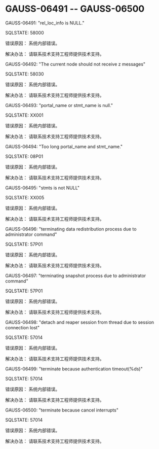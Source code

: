 # GAUSS-06491 -- GAUSS-06500

GAUSS-06491: "rel\_loc\_info is NULL."

SQLSTATE: 58000

错误原因： 系统内部错误。

解决办法： 请联系技术支持工程师提供技术支持。

GAUSS-06492: "The current node should not receive z messages"

SQLSTATE: 58030

错误原因： 系统内部错误。

解决办法： 请联系技术支持工程师提供技术支持。

GAUSS-06493: "portal\_name or stmt\_name is null."

SQLSTATE: XX001

错误原因： 系统内部错误。

解决办法： 请联系技术支持工程师提供技术支持。

GAUSS-06494: "Too long portal\_name and stmt\_name."

SQLSTATE: 08P01

错误原因： 系统内部错误。

解决办法： 请联系技术支持工程师提供技术支持。

GAUSS-06495: "stmts is not NULL"

SQLSTATE: XX005

错误原因： 系统内部错误。

解决办法： 请联系技术支持工程师提供技术支持。

GAUSS-06496: "terminating data redistribution process due to administrator command"

SQLSTATE: 57P01

错误原因： 系统内部错误。

解决办法： 请联系技术支持工程师提供技术支持。

GAUSS-06497: "terminating snapshot process due to administrator command"

SQLSTATE: 57P01

错误原因： 系统内部错误。

解决办法： 请联系技术支持工程师提供技术支持。

GAUSS-06498: "detach and reaper session from thread due to session connection lost"

SQLSTATE: 57014

错误原因： 系统内部错误。

解决办法： 请联系技术支持工程师提供技术支持。

GAUSS-06499: "terminate because authentication timeout\(%ds\)"

SQLSTATE: 57014

错误原因： 系统内部错误。

解决办法： 请联系技术支持工程师提供技术支持。

GAUSS-06500: "terminate because cancel interrupts"

SQLSTATE: 57014

错误原因： 系统内部错误。

解决办法： 请联系技术支持工程师提供技术支持。
